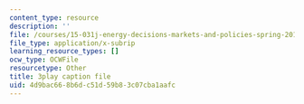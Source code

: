 ```yaml
---
content_type: resource
description: ''
file: /courses/15-031j-energy-decisions-markets-and-policies-spring-2012/4d9bac668b6dc51d59b83c07cba1aafc_-WapZQ_LwFM.srt
file_type: application/x-subrip
learning_resource_types: []
ocw_type: OCWFile
resourcetype: Other
title: 3play caption file
uid: 4d9bac66-8b6d-c51d-59b8-3c07cba1aafc
---
```

